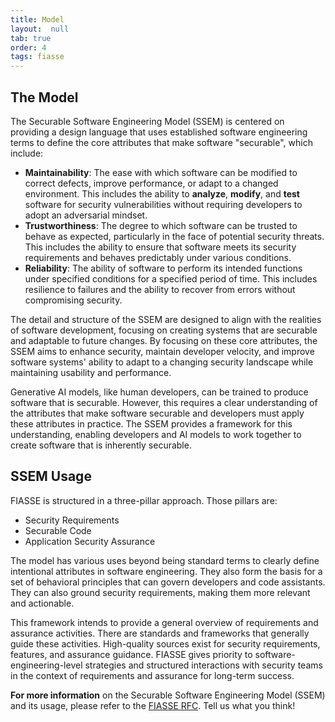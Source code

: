 ```yaml
---
title: Model
layout:  null
tab: true
order: 4
tags: fiasse
---
```


## The Model

The Securable Software Engineering Model (SSEM) is centered on providing a design language that uses established software engineering terms to define the core attributes that make software "securable", which include:

- **Maintainability**: The ease with which software can be modified to correct defects, improve performance, or adapt to a changed environment. This includes the ability to **analyze**, **modify**, and **test** software for security vulnerabilities without requiring developers to adopt an adversarial mindset.
- **Trustworthiness**: The degree to which software can be trusted to behave as expected, particularly in the face of potential security threats. This includes the ability to ensure that software meets its security requirements and behaves predictably under various conditions.
- **Reliability**: The ability of software to perform its intended functions under specified conditions for a specified period of time. This includes resilience to failures and the ability to recover from errors without compromising security.

The detail and structure of the SSEM are designed to align with the realities of software development, focusing on creating systems that are securable and adaptable to future changes. By focusing on these core attributes, the SSEM aims to enhance security, maintain developer velocity, and improve software systems' ability to adapt to a changing security landscape while maintaining usability and performance.

Generative AI models, like human developers, can be trained to produce software that is securable. However, this requires a clear understanding of the attributes that make software securable and developers must apply these attributes in practice. The SSEM provides a framework for this understanding, enabling developers and AI models to work together to create software that is inherently securable.

## SSEM Usage

FIASSE is structured in a three-pillar approach. Those pillars are:

- Security Requirements
- Securable Code
- Application Security Assurance

The model has various uses beyond being standard terms to clearly define intentional attributes in software engineering. They also form the basis for a set of behavioral principles that can govern developers and code assistants. They can also ground security requirements, making them more relevant and actionable.

This framework intends to provide a general overview of requirements and assurance activities. There are standards and frameworks that generally guide these activities. High-quality sources exist for security requirements, features, and assurance guidance. FIASSE gives priority to software-engineering-level strategies and structured interactions with security teams in the context of requirements and assurance for long-term success.

**For more information** on the Securable Software Engineering Model (SSEM) and its usage, please refer to the [FIASSE RFC](https://github.com/Xcaciv/securable_software_engineering/blob/main/docs/FIASSE-RFC.md#3-the-securable-software-engineering-model-ssem).  Tell us what you think!
